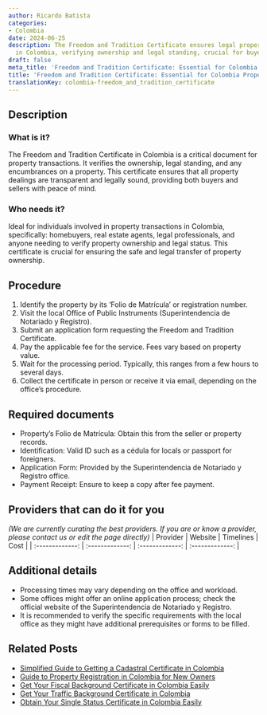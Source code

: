 ```yaml
---
author: Ricardo Batista
categories:
- Colombia
date: 2024-06-25
description: The Freedom and Tradition Certificate ensures legal property transactions
  in Colombia, verifying ownership and legal standing, crucial for buyers and sellers.
draft: false
meta_title: 'Freedom and Tradition Certificate: Essential for Colombia Properties'
title: 'Freedom and Tradition Certificate: Essential for Colombia Properties'
translationKey: colombia-freedom_and_tradition_certificate
---
```



## Description
### What is it?
The Freedom and Tradition Certificate in Colombia is a critical document for property transactions. It verifies the ownership, legal standing, and any encumbrances on a property. This certificate ensures that all property dealings are transparent and legally sound, providing both buyers and sellers with peace of mind.

### Who needs it?
Ideal for individuals involved in property transactions in Colombia, specifically: homebuyers, real estate agents, legal professionals, and anyone needing to verify property ownership and legal status. This certificate is crucial for ensuring the safe and legal transfer of property ownership.

## Procedure

1. Identify the property by its ‘Folio de Matrícula’ or registration number.
2. Visit the local Office of Public Instruments (Superintendencia de Notariado y Registro).
3. Submit an application form requesting the Freedom and Tradition Certificate.
4. Pay the applicable fee for the service. Fees vary based on property value.
5. Wait for the processing period. Typically, this ranges from a few hours to several days.
6. Collect the certificate in person or receive it via email, depending on the office’s procedure.


## Required documents

- Property’s Folio de Matrícula: Obtain this from the seller or property records.
- Identification: Valid ID such as a cédula for locals or passport for foreigners.
- Application Form: Provided by the Superintendencia de Notariado y Registro office.
- Payment Receipt: Ensure to keep a copy after fee payment.


## Providers that can do it for you
_(We are currently curating the best providers. If you are or know a provider, please contact us or edit the page directly)_
| Provider        |     Website     |     Timelines    |       Cost      |
| :-------------: | :-------------: |  :-------------: | :-------------: |

## Additional details

- Processing times may vary depending on the office and workload.
- Some offices might offer an online application process; check the official website of the Superintendencia de Notariado y Registro.
- It is recommended to verify the specific requirements with the local office as they might have additional prerequisites or forms to be filled.




## Related Posts

- [Simplified Guide to Getting a Cadastral Certificate in Colombia](https://tramitit.com/guides/colombia/cadastral_certificate/)
- [Guide to Property Registration in Colombia for New Owners](https://tramitit.com/guides/colombia/property_registration/)
- [Get Your Fiscal Background Certificate in Colombia Easily](https://tramitit.com/guides/colombia/fiscal_background_certificate/)
- [Get Your Traffic Background Certificate in Colombia](https://tramitit.com/guides/colombia/traffic_background_certificate/)
- [Obtain Your Single Status Certificate in Colombia Easily](https://tramitit.com/guides/colombia/single_status_certificate/)